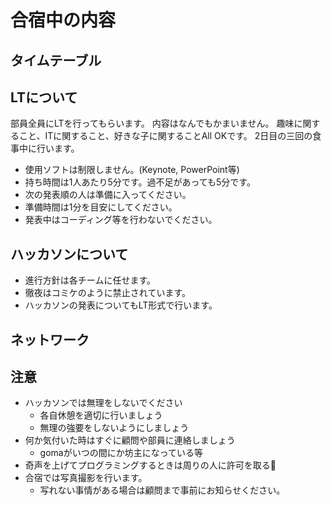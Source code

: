 # 合宿中の内容


## タイムテーブル


## LTについて

部員全員にLTを行ってもらいます。
内容はなんでもかまいません。
趣味に関すること、ITに関すること、好きな子に関することAll OKです。
2日目の三回の食事中に行います。

- 使用ソフトは制限しません。(Keynote, PowerPoint等)
- 持ち時間は1人あたり5分です。過不足があっても5分です。
- 次の発表順の人は準備に入ってください。
- 準備時間は1分を目安にしてください。
- 発表中はコーディング等を行わないでください。


## ハッカソンについて

- 進行方針は各チームに任せます。
- 徹夜はコミケのように禁止されています。
- ハッカソンの発表についてもLT形式で行います。


## ネットワーク



## 注意

- ハッカソンでは無理をしないでください
  - 各自休憩を適切に行いましょう
  - 無理の強要をしないようにしましょう
- 何か気付いた時はすぐに顧問や部員に連絡しましょう
  - gomaがいつの間にか坊主になっている等
- 奇声を上げてプログラミングするときは周りの人に許可を取る
- 合宿では写真撮影を行います。
  - 写れない事情がある場合は顧問まで事前にお知らせください。
